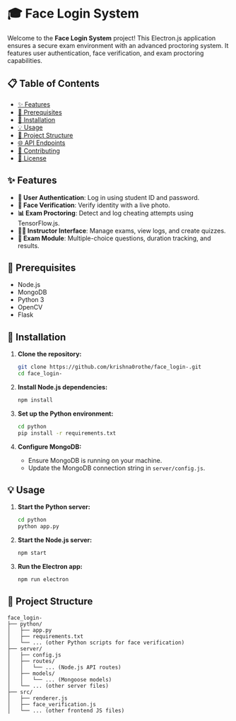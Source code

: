# 🎓 Face Login System

Welcome to the **Face Login System** project! This Electron.js application ensures a secure exam environment with an advanced proctoring system. It features user authentication, face verification, and exam proctoring capabilities.

## 📋 Table of Contents

- [✨ Features](#-features)
- [🔧 Prerequisites](#-prerequisites)
- [🚀 Installation](#-installation)
- [💡 Usage](#-usage)
- [📂 Project Structure](#-project-structure)
- [🌐 API Endpoints](#-api-endpoints)
- [🤝 Contributing](#-contributing)
- [📜 License](#-license)

## ✨ Features

- **🔐 User Authentication**: Log in using student ID and password.
- **📸 Face Verification**: Verify identity with a live photo.
- **📊 Exam Proctoring**: Detect and log cheating attempts using TensorFlow.js.
- **👩‍🏫 Instructor Interface**: Manage exams, view logs, and create quizzes.
- **📝 Exam Module**: Multiple-choice questions, duration tracking, and results.

## 🔧 Prerequisites

- Node.js
- MongoDB
- Python 3
- OpenCV
- Flask

## 🚀 Installation

1. **Clone the repository:**
    ```bash
    git clone https://github.com/krishna0rothe/face_login-.git
    cd face_login-
    ```

2. **Install Node.js dependencies:**
    ```bash
    npm install
    ```

3. **Set up the Python environment:**
    ```bash
    cd python
    pip install -r requirements.txt
    ```

4. **Configure MongoDB:**
    - Ensure MongoDB is running on your machine.
    - Update the MongoDB connection string in `server/config.js`.

## 💡 Usage

1. **Start the Python server:**
    ```bash
    cd python
    python app.py
    ```

2. **Start the Node.js server:**
    ```bash
    npm start
    ```

3. **Run the Electron app:**
    ```bash
    npm run electron
    ```

## 📂 Project Structure

```plaintext
face_login-
├── python/
│   ├── app.py
│   ├── requirements.txt
│   └── ... (other Python scripts for face verification)
├── server/
│   ├── config.js
│   ├── routes/
│   │   └── ... (Node.js API routes)
│   ├── models/
│   │   └── ... (Mongoose models)
│   └── ... (other server files)
├── src/
│   ├── renderer.js
│   ├── face_verification.js
│   └── ... (other frontend JS files)
